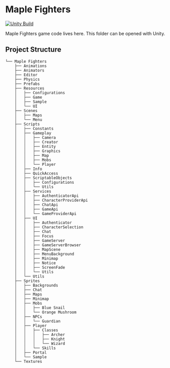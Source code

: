 # Maple Fighters

[![Unity Build](https://github.com/codingben/maple-fighters/actions/workflows/unity-build.yml/badge.svg)](https://github.com/codingben/maple-fighters/actions/workflows/unity-build.yml)

Maple Fighters game code lives here. This folder can be opened with Unity.

## Project Structure

```
└── Maple Fighters
    ├── Animations
    ├── Animators
    ├── Editor
    ├── Physics
    ├── Prefabs
    ├── Resources
    │   ├── Configurations
    │   ├── Game
    │   ├── Sample
    │   └── UI
    ├── Scenes
    │   ├── Maps
    │   └── Menu
    ├── Scripts
    │   ├── Constants
    │   ├── Gameplay
    │   │   ├── Camera
    │   │   ├── Creator
    │   │   ├── Entity
    │   │   ├── Graphics
    │   │   ├── Map
    │   │   ├── Mobs
    │   │   └── Player
    │   ├── Info
    │   ├── QuickAccess
    │   ├── ScriptableObjects
    │   │   ├── Configurations
    │   │   └── Utils
    │   ├── Services
    │   │   ├── AuthenticatorApi
    │   │   ├── CharacterProviderApi
    │   │   ├── ChatApi
    │   │   ├── GameApi
    │   │   └── GameProviderApi
    │   ├── UI
    │   │   ├── Authenticator
    │   │   ├── CharacterSelection
    │   │   ├── Chat
    │   │   ├── Focus
    │   │   ├── GameServer
    │   │   ├── GameServerBrowser
    │   │   ├── MapScene
    │   │   ├── MenuBackground
    │   │   ├── Minimap
    │   │   ├── Notice
    │   │   ├── ScreenFade
    │   │   └── Utils
    │   └── Utils
    ├── Sprites
    │   ├── Backgrounds
    │   ├── Chat
    │   ├── Maps
    │   ├── Minimap
    │   ├── Mobs
    │   │   ├── Blue Snail
    │   │   └── Orange Mushroom
    │   ├── NPCs
    │   │   └── Guardian
    │   ├── Player
    │   │   ├── Classes
    │   │   │   ├── Archer
    │   │   │   ├── Knight
    │   │   │   └── Wizard
    │   │   └── Skills
    │   ├── Portal
    │   └── Sample
    └── Textures
```
